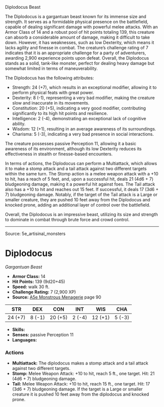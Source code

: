 <MonsterName/>Diplodocus</MonsterName>
<CreatureType/>Beast</CreatureType>

<summary>The Diplodocus is a gargantuan beast known for its immense size and strength. It serves as a formidable physical presence on the battlefield, capable of dealing significant damage with powerful melee attacks. With an Armor Class of 14 and a robust pool of hit points totaling 139, this creature can absorb a considerable amount of damage, making it difficult to take down. However, it has weaknesses, such as low Dexterity, which means it lacks agility and finesse in combat. The creature’s challenge rating of 7 indicates that it is an appropriate challenge for a party of adventurers, awarding 2,900 experience points upon defeat. Overall, the Diplodocus stands as a solid, tank-like monster, perfect for dealing heavy damage but somewhat limited in terms of maneuverability.</summary>

<detail>

The Diplodocus has the following attributes: 
- Strength: 24 (+7), which results in an exceptional modifier, allowing it to perform physical feats with great power.
- Dexterity: 8 (-1), representing a very bad modifier, making the creature slow and inaccurate in its movements.
- Constitution: 20 (+5), indicating a very good modifier, contributing significantly to its high hit points and resilience.
- Intelligence: 2 (-4), demonstrating an exceptional lack of cognitive ability.
- Wisdom: 12 (+1), resulting in an average awareness of its surroundings.
- Charisma: 5 (-3), indicating a very bad presence in social interactions.

The creature possesses passive Perception 11, allowing it a basic awareness of its environment, although its low Dexterity reduces its effectiveness in stealth or finesse-based encounters.

In terms of actions, the Diplodocus can perform a Multiattack, which allows it to make a stomp attack and a tail attack against two different targets within the same turn. The Stomp action is a melee weapon attack with a +10 to hit, has a reach of 5 feet, and, upon a successful hit, deals 21 (4d6 + 7) bludgeoning damage, making it a powerful hit against foes. The Tail attack also has a +10 to hit and reaches out 15 feet. If successful, it deals 17 (3d6 + 7) bludgeoning damage. Notably, if the target of the Tail attack is a Large or smaller creature, they are pushed 10 feet away from the Diplodocus and knocked prone, adding an additional layer of control over the battlefield.

Overall, the Diplodocus is an impressive beast, utilizing its size and strength to dominate in combat through brute force and crowd control.</detail>



---

Source: 5e_artisinal_monsters

# Diplodocus

*Gargantuan* *Beast*

- **Armor Class:** 14
- **Hit Points:** 139 (9d20+45)
- **Speed:** walk 30 ft.
- **Challenge Rating:** 7 (2,900 XP)
- **Source:** [A5e Monstrous Menagerie](https://enpublishingrpg.com/products/level-up-monstrous-menagerie-a5e) page 90

| STR | DEX | CON | INT | WIS | CHA |
| --- | --- | --- | --- | --- | --- |
| 24 (+7) | 8 (-1) | 20 (+5) | 2 (-4) | 12 (+1) | 5 (-3) |

- **Skills:** 
- **Senses:** passive Perception 11
- **Languages:** 

### Actions

- **Multiattack:** The diplodocus makes a stomp attack and a tail attack against two different targets.
- **Stomp:** Melee Weapon Attack: +10 to hit, reach 5 ft., one target. Hit: 21 (4d6 + 7) bludgeoning damage.
- **Tail:** Melee Weapon Attack: +10 to hit, reach 15 ft., one target. Hit: 17 (3d6 + 7) bludgeoning damage. If the target is a Large or smaller creature  it is pushed 10 feet away from the diplodocus and knocked prone.




